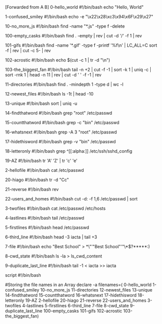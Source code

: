 [Forwarded from A B] 0-hello_world #!/bin/bash echo "Hello, World"

1-confused_smiley #!/bin/bash echo -e "\x22\x28\xc3\x94\x6F\x29\x27"

10-no_more_js #!/bin/bash find -name "*.js" -type f -delete

100-empty_casks #!/bin/bash find . -empty | rev | cut -d '/' -f 1 | rev

101-gifs #!/bin/bash find -name '*.gif' -type f -printf '%f\n' | LC_ALL=C sort -f | rev | cut -c 5- | rev

102-acrostic #!/bin/bash echo $(cut -c 1 | tr -d "\n")

103-the_biggest_fan #!/bin/bash tail -n +2 | cut -f -1 | sort -k 1 | uniq -c | sort -rnk 1 | head -n 11 | rev | cut -d ' ' -f -1 | rev

11-directories #!/bin/bash find . -mindepth 1 -type d | wc -l

12-newest_files #!/bin/bash ls -1t | head -10

13-unique #!/bin/bash sort | uniq -u

14-findthatword #!/bin/bash grep "root" /etc/passwd

15-countthatword #!/bin/bash grep -c "bin" /etc/passwd

16-whatsnext #!/bin/bash grep -A 3 "root" /etc/passwd

17-hidethisword #!/bin/bash grep -v "bin" /etc/passwd

18-letteronly #!/bin/bash grep ^[[:alpha:]] /etc/ssh/sshd_config

19-AZ #!/bin/bash tr 'A' 'Z' | tr 'c' 'e'

2-hellofile #!/bin/bash cat /etc/passwd

20-hiago #!/bin/bash tr -d "Cc"

21-reverse #!/bin/bash rev

22-users_and_homes #!/bin/bash cut -d: -f 1,6 /etc/passwd | sort

3-twofiles #!/bin/bash cat /etc/passwd /etc/hosts

4-lastlines #!/bin/bash tail /etc/passwd

5-firstlines #!/bin/bash head /etc/passwd

6-third_line #!/bin/bash head -3 iacta | tail +3

7-file #!/bin/bash echo "Best School" > \*\\"'"Best School"\'"\\*$\?\*\*\*\*\*:)

8-cwd_state #!/bin/bash ls -la > ls_cwd_content

9-duplicate_last_line #!/bin/bash tail -1 < iacta >> iacta

script #!/bin/bash

#Storing the file names in an Array declare -a filenames=( 0-hello_world 1-confused_smiley 10-no_more_js 11-directories 12-newest_files 13-unique 14-findthatword 15-countthatword 16-whatsnext 17-hidethisword 18-letteronly 19-AZ 2-hellofile 20-hiago 21-reverse 22-users_and_homes 3-twofiles 4-lastlines 5-firstlines 6-third_line 7-file 8-cwd_state 9-duplicate_last_line 100-empty_casks 101-gifs 102-acrostic 103-the_biggest_fan)
